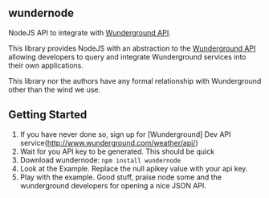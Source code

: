 wundernode
-------
NodeJS API to integrate with [Wunderground API](http://www.wunderground.com/weather/api/).

This library provides NodeJS with an abstraction to the [Wunderground API](http://www.wunderground.com/weather/api/) allowing developers to query and integrate Wunderground services into their own applications.

This library nor the authors have any formal relationship with Wunderground other than the  wind we use.

## Getting Started

 1. If you have never done so, sign up for [Wunderground] Dev API service(http://www.wunderground.com/weather/api/) 
 2. Wait for you API key to be generated. This should be quick
 3. Download wundernode: `npm install wundernode`
 4. Look at the Example. Replace the null apikey value with your api key.
 5. Play with the example. Good stuff, praise node some and the wunderground developers for opening a nice JSON API.
